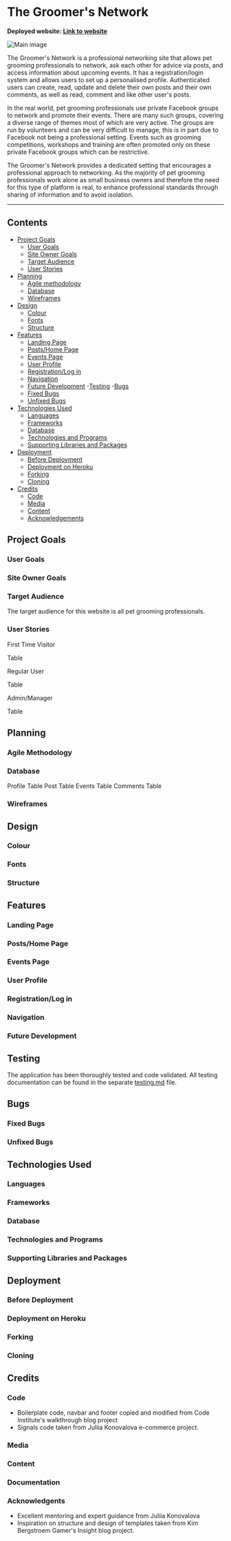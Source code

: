 # The Groomer's Network

**Deployed website: [Link to website](https://.com)**

![Main image](documentation/readme_header.png)

The Groomer's Network is a professional networking site that allows pet grooming professionals to network, ask each other for advice via posts, and access information about upcoming events. It has a registration/login system and allows users to set up a personalised profile. Authenticated users can create, read, update and delete their own posts and their own comments, as well as read, comment and like other user's posts. 

In the real world, pet grooming professionals use private Facebook groups to network and promote their events. There are many such groups, covering a diverse range of themes most of which are very active. The groups are run by volunteers and can be very difficult to manage, this is in part due to Facebook not being a professional setting. Events such as grooming competitions, workshops and training are often promoted only on these private Facebook groups which can be restrictive.

The Groomer's Network provides a dedicated setting that encourages a professional approach to networking. As the majority of pet grooming professionals work alone as small business owners and therefore the need for this type of platform is real, to enhance professional standards through sharing of information and to avoid isolation.

---
## Contents
- [Project Goals](#project-goals)
    + [User Goals](#user-goals)
    + [Site Owner Goals](#site-owner-goals)
    + [Target Audience](#target-audience)
    + [User Stories](#user-stories)
- [Planning](#planning)
    + [Agile methodology](#agile-methodology)
    + [Database](#database)
    + [Wireframes](#wireframes)
- [Design](#design)
    + [Colour](#colour)
    + [Fonts](#fonts)
    + [Structure](#structure)
- [Features](#features)
    + [Landing Page](#landing-page)
    + [Posts/Home Page](#postshome-page)
    + [Events Page](#events)
    + [User Profile](#user-profile)
    + [Registration/Log in](#registrationlog-in)
    + [Navigation](#navigation)
    + [Future Development](#future-development)
-[Testing](#testing)
-[Bugs](#bugs)
    + [Fixed Bugs](#fixed-bugs)
    + [Unfixed Bugs](#unfixed-bugs)
- [Technologies Used](#technologies-used)
    + [Languages](#languages)
    + [Frameworks](#frameworks)
    + [Database](#database)
    + [Technologies and Programs](#technologies-and-programs)
    + [Supporting Libraries and Packages](#supporting-libraries-and-packages)
- [Deployment](#deployment)
    + [Before Deployment](#before-deployment)
    + [Deployment on Heroku](#deployment-on-heroku)
    + [Forking](#Forking)
    + [Cloning](#cloning)
- [Credits](#credits)
    + [Code](#code)
    + [Media](#media)
    + [Content](#content)
    + [Acknowledgements](#acknowledgents)


## Project Goals
### User Goals
### Site Owner Goals
### Target Audience

The target audience for this website is all pet grooming professionals.

### User Stories 

First Time Visitor

Table

Regular User

Table

Admin/Manager

Table

## Planning

### Agile Methodology 

### Database
Profile Table
Post Table
Events Table
Comments Table

### Wireframes

## Design

### Colour
### Fonts
### Structure



## Features
### Landing Page
### Posts/Home Page
### Events Page
### User Profile
### Registration/Log in
### Navigation
### Future Development

## Testing
The application has been thoroughly tested and code validated. All testing documentation can be found in the separate [testing.md](testing.md) file.

## Bugs
### Fixed Bugs
### Unfixed Bugs

## Technologies Used
### Languages
### Frameworks
### Database
### Technologies and Programs
### Supporting Libraries and Packages

## Deployment
### Before Deployment
### Deployment on Heroku
### Forking
### Cloning

## Credits
### Code
- Boilerplate code, navbar and footer copied and modified from Code Institute's walkthrough blog project
- Signals code taken from Juliia Konovalova e-commerce project.


### Media
### Content
### Documentation
### Acknowledgents
- Excellent mentoring and expert guidance from Juliia Konovalova
- Inspiration on structure and design of templates taken from Kim Bergstroem Gamer's Insight blog project.






 


